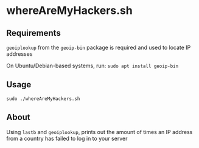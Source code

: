 # whereAreMyHackers.sh

## Requirements

`geoiplookup` from the `geoip-bin` package is required and used to locate IP addresses

On Ubuntu/Debian-based systems, run:
`sudo apt install geoip-bin`

## Usage

`sudo ./whereAreMyHackers.sh`

## About

Using `lastb` and `geoiplookup`, prints out the amount of times an IP address from a country has failed to log in to your server
